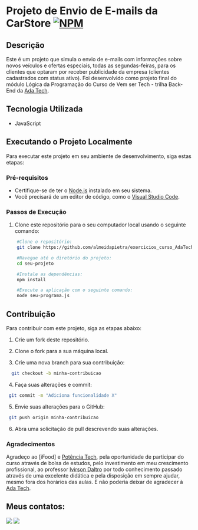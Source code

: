 # Projeto de Envio de E-mails da CarStore [![NPM](https://img.shields.io/npm/l/react)](https://github.com/almeidapietra/exercicios_curso_AdaTech/blob/main/LICENSE)

## Descrição

Este é um projeto que simula o envio de e-mails com informações sobre novos veículos e ofertas especiais, todas as segundas-feiras, para os clientes que optaram por receber publicidade da empresa (clientes cadastrados com status ativo). 
Foi desenvolvido como projeto final do módulo Lógica da Programação do Curso de Vem ser Tech - trilha Back-End da [Ada Tech](https://ada.tech/ "Site da Ada Tech").

## Tecnologia Utilizada

- JavaScript

## Executando o Projeto Localmente

Para executar este projeto em seu ambiente de desenvolvimento, siga estas etapas:

### Pré-requisitos

- Certifique-se de ter o [Node.js](https://nodejs.org/) instalado em seu sistema.
- Você precisará de um editor de código, como o [Visual Studio Code](https://code.visualstudio.com/).

### Passos de Execução

1. Clone este repositório para o seu computador local usando o seguinte comando:

```bash
    #Clone o repositório:
    git clone https://github.com/almeidapietra/exercicios_curso_AdaTech/tree/main/Projeto%20individual%2001

    #Navegue até o diretório do projeto:
    cd seu-projeto

    #Instale as dependências:
    npm install

    #Execute a aplicação com o seguinte comando:
    node seu-programa.js
```

## Contribuição 
Para contribuir com este projeto, siga as etapas abaixo:

1. Crie um fork deste repositório.

2. Clone o fork para a sua máquina local.

3. Crie uma nova branch para sua contribuição:
```bash
  git checkout -b minha-contribuicao
```
4. Faça suas alterações e commit:
```bash
 git commit -m "Adiciona funcionalidade X"
```
5. Envie suas alterações para o GitHub:
```bash
 git push origin minha-contribuicao
```
6. Abra uma solicitação de pull descrevendo suas alterações.

### Agradecimentos
Agradeço ao  [iFood] e [Potência Tech](https://potenciatech.com.br/ "Site do Potência Tech"), pela oportunidade de participar do curso através de bolsa de estudos, pelo investimento em meu crescimento profissional, ao professor [Ivirson Daltro](https://www.linkedin.com/search/results/all/?fetchDeterministicClustersOnly=true&heroEntityKey=urn%3Ali%3Afsd_profile%3AACoAAAl3qEEBIG3rq8DSRoLcb5V3Yqt3chrDUfA&keywords=ivirson%20daltro&origin=RICH_QUERY_SUGGESTION&position=0&searchId=0dbba9bd-2178-4b12-9564-cb6050f2a98f&sid=ORf&spellCorrectionEnabled=false) por todo conhecimento passado através de uma excelente didática e pela disposição em sempre ajudar, mesmo fora dos horários das aulas.
E não poderia deixar de agradecer à [Ada Tech](https://ada.tech/ "Site da Ada Tech").

## Meus contatos:
<div> 
    <a href = "mailto:costapietra@gmail.com"><img loading="lazy" src="https://img.shields.io/badge/Gmail-D14836?style=for-the-badge&logo=gmail&logoColor=white" target="_blank"></a>
    <a href="https://www.linkedin.com/in/almeidapietra" target="_blank"><img loading="lazy" src="https://img.shields.io/badge/-LinkedIn-%230077B5?style=for-the-badge&logo=linkedin&logoColor=white" target="_blank"></a>   
</div>
